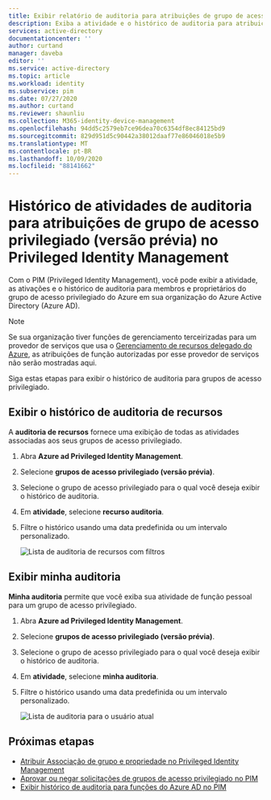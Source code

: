 ```yaml
---
title: Exibir relatório de auditoria para atribuições de grupo de acesso privilegiado no Privileged Identity Management (PIM) – Azure AD | Microsoft Docs
description: Exiba a atividade e o histórico de auditoria para atribuições de grupo de acesso privilegiado no Azure AD Privileged Identity Management (PIM).
services: active-directory
documentationcenter: ''
author: curtand
manager: daveba
editor: ''
ms.service: active-directory
ms.topic: article
ms.workload: identity
ms.subservice: pim
ms.date: 07/27/2020
ms.author: curtand
ms.reviewer: shaunliu
ms.collection: M365-identity-device-management
ms.openlocfilehash: 94dd5c2579eb7ce96dea70c6354df8ec84125bd9
ms.sourcegitcommit: 829d951d5c90442a38012daaf77e86046018e5b9
ms.translationtype: MT
ms.contentlocale: pt-BR
ms.lasthandoff: 10/09/2020
ms.locfileid: "88141662"
---
```

# <a name="audit-activity-history-for-privileged-access-group-assignments-preview-in-privileged-identity-management"></a>Histórico de atividades de auditoria para atribuições de grupo de acesso privilegiado (versão prévia) no Privileged Identity Management

Com o PIM (Privileged Identity Management), você pode exibir a atividade, as ativações e o histórico de auditoria para membros e proprietários do grupo de acesso privilegiado do Azure em sua organização do Azure Active Directory (Azure AD).

> [!NOTE]
> Se sua organização tiver funções de gerenciamento terceirizadas para um provedor de serviços que usa o [Gerenciamento de recursos delegado do Azure](../../lighthouse/concepts/azure-delegated-resource-management.md), as atribuições de função autorizadas por esse provedor de serviços não serão mostradas aqui.

Siga estas etapas para exibir o histórico de auditoria para grupos de acesso privilegiado.

## <a name="view-resource-audit-history"></a>Exibir o histórico de auditoria de recursos

A **auditoria de recursos** fornece uma exibição de todas as atividades associadas aos seus grupos de acesso privilegiado.

1. Abra **Azure ad Privileged Identity Management**.

1. Selecione **grupos de acesso privilegiado (versão prévia)**.

1. Selecione o grupo de acesso privilegiado para o qual você deseja exibir o histórico de auditoria.

1. Em **atividade**, selecione **recurso auditoria**.

1. Filtre o histórico usando uma data predefinida ou um intervalo personalizado.

    ![Lista de auditoria de recursos com filtros](media/groups-audit/groups-resource-audit.png)

## <a name="view-my-audit"></a>Exibir minha auditoria

**Minha auditoria** permite que você exiba sua atividade de função pessoal para um grupo de acesso privilegiado.

1. Abra **Azure ad Privileged Identity Management**.

1. Selecione **grupos de acesso privilegiado (versão prévia)**.

1. Selecione o grupo de acesso privilegiado para o qual você deseja exibir o histórico de auditoria.

1. Em **atividade**, selecione **minha auditoria**.

1. Filtre o histórico usando uma data predefinida ou um intervalo personalizado.

    ![Lista de auditoria para o usuário atual](media/azure-pim-resource-rbac/my-audit-time.png)

## <a name="next-steps"></a>Próximas etapas

- [Atribuir Associação de grupo e propriedade no Privileged Identity Management](groups-assign-member-owner.md)
- [Aprovar ou negar solicitações de grupos de acesso privilegiado no PIM](groups-approval-workflow.md)
- [Exibir histórico de auditoria para funções do Azure AD no PIM](groups-audit.md)

